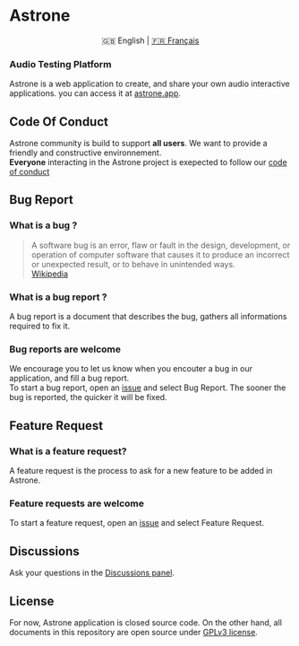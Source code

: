 # Astrone

<p align="center">
  <span>🇬🇧 English</span> |
  <a href="https://github.com/Jerboas86/astrone-feedback/">🇫🇷 Français</a>
</p>

### Audio Testing Platform

Astrone is a web application to create, and share your own audio interactive applications.
you can access it at [astrone.app](www.astrone.app).

## Code Of Conduct

Astrone community is build to support **all users**. We want to provide a friendly and constructive environnement.\
**Everyone** interacting in the Astrone project is exepected to follow our [code of conduct](https://github.com/Jerboas86/astrone-feedback/tree/master/lang/en/CODE_OF_CONDUCT.md)

## Bug Report

### What is a bug ?

> A software bug is an error, flaw or fault in the design, development, or operation of computer software that causes it to produce an incorrect or unexpected result, or to behave in unintended ways.\
> [Wikipedia](https://en.wikipedia.org/wiki/Software_bug)

### What is a bug report ?

A bug report is a document that describes the bug, gathers all informations required to fix it.

### Bug reports are welcome

We encourage you to let us know when you encouter a bug in our application, and fill a bug report.\
To start a bug report, open an [issue](https://github.com/Jerboas86/astrone-feedback/issues/new/choose) and select Bug Report.
The sooner the bug is reported, the quicker it will be fixed.

## Feature Request

### What is a feature request?

A feature request is the process to ask for a new feature to be added in Astrone.

### Feature requests are welcome

To start a feature request, open an [issue](https://github.com/Jerboas86/astrone-feedback/issues/new/choose) and select Feature Request.

## Discussions

Ask your questions in the [Discussions panel](https://github.com/Jerboas86/astrone-feedback/discussions).

## License

For now, Astrone application is closed source code.
On the other hand, all documents in this repository are
open source under [GPLv3 license](https://github.com/Jerboas86/astrone-feedback/tree/master/LICENSE.md).
